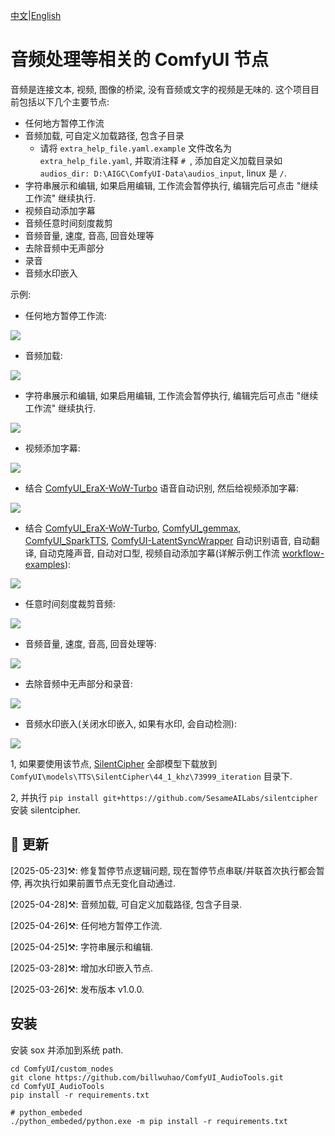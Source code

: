 [中文](README-CN.md)|[English](README.md)

# 音频处理等相关的 ComfyUI 节点

音频是连接文本, 视频, 图像的桥梁, 没有音频或文字的视频是无味的. 这个项目目前包括以下几个主要节点:
- 任何地方暂停工作流
- 音频加载, 可自定义加载路径, 包含子目录
  - 请将 `extra_help_file.yaml.example` 文件改名为 `extra_help_file.yaml`, 并取消注释 `# `, 添加自定义加载目录如 `audios_dir: D:\AIGC\ComfyUI-Data\audios_input`, linux 是 `/`.
- 字符串展示和编辑, 如果启用编辑, 工作流会暂停执行, 编辑完后可点击 "继续工作流" 继续执行. 
- 视频自动添加字幕
- 音频任意时间刻度裁剪
- 音频音量, 速度, 音高, 回音处理等
- 去除音频中无声部分
- 录音
- 音频水印嵌入

示例:

- 任何地方暂停工作流:

![](https://github.com/billwuhao/ComfyUI_AudioTools/blob/main/images/20250426115357.png)

- 音频加载:

![](https://github.com/billwuhao/ComfyUI_AudioTools/blob/main/images/2025-04-28_00-34-19.png)

- 字符串展示和编辑, 如果启用编辑, 工作流会暂停执行, 编辑完后可点击 "继续工作流" 继续执行.

![](https://github.com/billwuhao/ComfyUI_AudioTools/blob/main/images/2025-04-25_15-48-54.png)

- 视频添加字幕:

![](https://github.com/billwuhao/ComfyUI_AudioTools/blob/main/images/2025-03-25_14-00-28.png)

-  结合 [ComfyUI_EraX-WoW-Turbo](https://github.com/billwuhao/ComfyUI_EraX-WoW-Turbo) 语音自动识别, 然后给视频添加字幕:

![](https://github.com/billwuhao/ComfyUI_AudioTools/blob/main/images/2025-03-25_13-33-54.png)

- 结合 [ComfyUI_EraX-WoW-Turbo](https://github.com/billwuhao/ComfyUI_EraX-WoW-Turbo), [ComfyUI_gemmax](https://github.com/billwuhao/ComfyUI_gemmax), [ComfyUI_SparkTTS](https://github.com/billwuhao/ComfyUI_SparkTTS), [ComfyUI-LatentSyncWrapper](https://github.com/ShmuelRonen/ComfyUI-LatentSyncWrapper) 自动识别语音, 自动翻译, 自动克隆声音, 自动对口型, 视频自动添加字幕(详解示例工作流 [workflow-examples](./workflow-examples)):

![](https://github.com/billwuhao/ComfyUI_AudioTools/blob/main/images/20250326001631.png)

- 任意时间刻度裁剪音频:

![](https://github.com/billwuhao/ComfyUI_AudioTools/blob/main/images/2025-03-25_13-14-52.png)

- 音频音量, 速度, 音高, 回音处理等:

![](https://github.com/billwuhao/ComfyUI_AudioTools/blob/main/images/2025-03-25_13-02-40.png)

- 去除音频中无声部分和录音:

![](https://github.com/billwuhao/ComfyUI_AudioTools/blob/main/images/2025-03-25_13-20-30.png)

- 音频水印嵌入(关闭水印嵌入, 如果有水印, 会自动检测):

![](https://github.com/billwuhao/ComfyUI_AudioTools/blob/main/images/2025-03-28_22-18-04.png)

  1, 如果要使用该节点, [SilentCipher](https://huggingface.co/Sony/SilentCipher/tree/main/44_1_khz/73999_iteration) 全部模型下载放到 `ComfyUI\models\TTS\SilentCipher\44_1_khz\73999_iteration` 目录下.

  2, 并执行 `pip install git+https://github.com/SesameAILabs/silentcipher` 安装 silentcipher.

## 📣 更新

[2025-05-23]⚒️: 修复暂停节点逻辑问题, 现在暂停节点串联/并联首次执行都会暂停, 再次执行如果前置节点无变化自动通过. 

[2025-04-28]⚒️: 音频加载, 可自定义加载路径, 包含子目录. 

[2025-04-26]⚒️: 任何地方暂停工作流. 

[2025-04-25]⚒️: 字符串展示和编辑. 

[2025-03-28]⚒️: 增加水印嵌入节点. 

[2025-03-26]⚒️: 发布版本 v1.0.0. 

## 安装

安装 sox 并添加到系统 path.

```
cd ComfyUI/custom_nodes
git clone https://github.com/billwuhao/ComfyUI_AudioTools.git
cd ComfyUI_AudioTools
pip install -r requirements.txt

# python_embeded
./python_embeded/python.exe -m pip install -r requirements.txt
```
